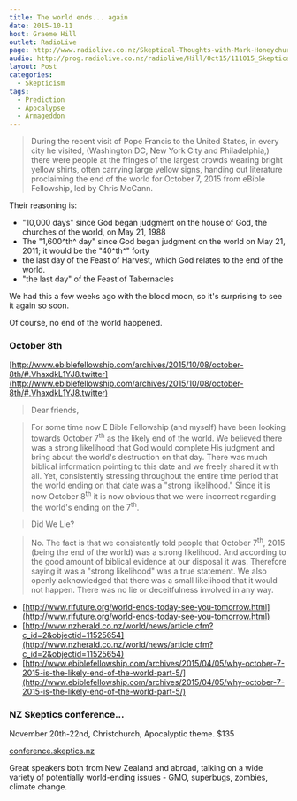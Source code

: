 ```yaml
---
title: The world ends... again
date: 2015-10-11
host: Graeme Hill
outlet: RadioLive
page: http://www.radiolive.co.nz/Skeptical-Thoughts-with-Mark-Honeychurch/tabid/506/articleID/102360/Default.aspx
audio: http://prog.radiolive.co.nz/radiolive/Hill/Oct15/111015_Skeptical_Thoughts.mp3
layout: Post
categories:
  - Skepticism
tags:
  - Prediction
  - Apocalypse
  - Armageddon
---
```


> During the recent visit of Pope Francis to the United States, in every city he visited, (Washington DC, New York City and Philadelphia,) there were people at the fringes of the largest crowds wearing bright yellow shirts, often carrying large yellow signs, handing out literature proclaiming the end of the world for October 7, 2015 from eBible Fellowship, led by Chris McCann.

<!-- more -->

Their reasoning is:

- "10,000 days" since God began judgment on the house of God, the churches of the world, on May 21, 1988
- The "1,600^th^ day" since God began judgment on the world on May 21, 2011; it would be the "40^th^" forty
- the last day of the Feast of Harvest, which God relates to the end of the world.
- "the last day" of the Feast of Tabernacles

We had this a few weeks ago with the blood moon, so it's surprising to see it again so soon.

Of course, no end of the world happened.

### October 8th

[http://www.ebiblefellowship.com/archives/2015/10/08/october-8th/#.VhaxdkL1YJ8.twitter](http://www.ebiblefellowship.com/archives/2015/10/08/october-8th/#.VhaxdkL1YJ8.twitter)

> Dear friends,

> For some time now E Bible Fellowship (and myself) have been looking towards October 7<sup>th</sup> as the likely end of the world. We believed there was a strong likelihood that God would complete His judgment and bring about the world's destruction on that day. There was much biblical information pointing to this date and we freely shared it with all. Yet, consistently stressing throughout the entire time period that the world ending on that date was a "strong likelihood." Since it is now October 8<sup>th</sup> it is now obvious that we were incorrect regarding the world's ending on the 7<sup>th</sup>.

> Did We Lie?

> No. The fact is that we consistently told people that October 7<sup>th</sup>, 2015 (being the end of the world) was a strong likelihood. And according to the good amount of biblical evidence at our disposal it was. Therefore saying it was a "strong likelihood" was a true statement. We also openly acknowledged that there was a small likelihood that it would not happen. There was no lie or deceitfulness involved in any way.

- [http://www.rifuture.org/world-ends-today-see-you-tomorrow.html](http://www.rifuture.org/world-ends-today-see-you-tomorrow.html)
- [http://www.nzherald.co.nz/world/news/article.cfm?c_id=2&objectid=11525654](http://www.nzherald.co.nz/world/news/article.cfm?c_id=2&objectid=11525654)
- [http://www.ebiblefellowship.com/archives/2015/04/05/why-october-7-2015-is-the-likely-end-of-the-world-part-5/](http://www.ebiblefellowship.com/archives/2015/04/05/why-october-7-2015-is-the-likely-end-of-the-world-part-5/)

### NZ Skeptics conference…

November 20th-22nd, Christchurch, Apocalyptic theme. $135

[conference.skeptics.nz](http://conference.skeptics.nz)

Great speakers both from New Zealand and abroad, talking on a wide variety of potentially world-ending issues - GMO, superbugs, zombies, climate change.
